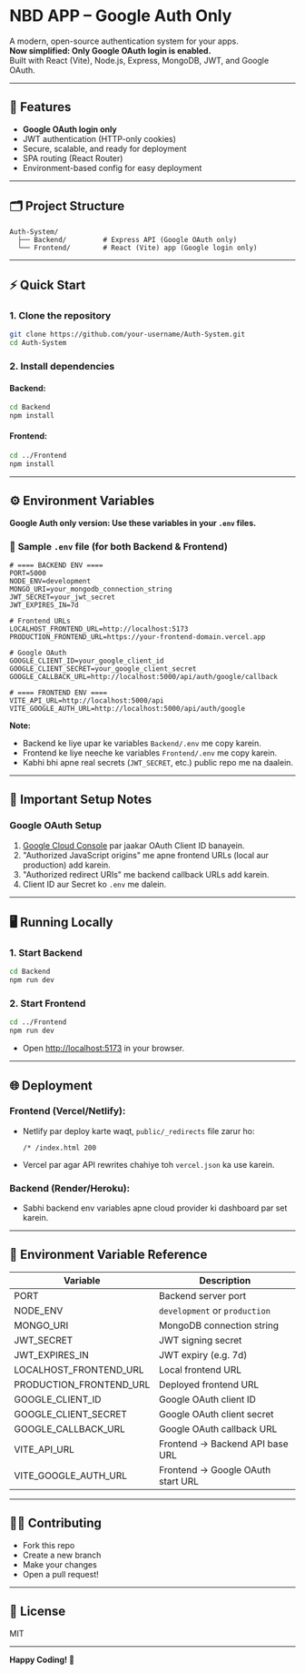 # NBD APP – Google Auth Only

A modern, open-source authentication system for your apps.  
**Now simplified: Only Google OAuth login is enabled.**  
Built with React (Vite), Node.js, Express, MongoDB, JWT, and Google OAuth.

---

## 🚀 Features

- **Google OAuth login only**
- JWT authentication (HTTP-only cookies)
- Secure, scalable, and ready for deployment
- SPA routing (React Router)
- Environment-based config for easy deployment

---

## 🗂️ Project Structure

```
Auth-System/
  ├── Backend/         # Express API (Google OAuth only)
  └── Frontend/        # React (Vite) app (Google login only)
```

---

## ⚡ Quick Start

### 1. **Clone the repository**

```bash
git clone https://github.com/your-username/Auth-System.git
cd Auth-System
```

### 2. **Install dependencies**

#### Backend:
```bash
cd Backend
npm install
```

#### Frontend:
```bash
cd ../Frontend
npm install
```

---

## ⚙️ Environment Variables

**Google Auth only version: Use these variables in your `.env` files.**

### 🔑 **Sample `.env` file (for both Backend & Frontend)**

```env
# ==== BACKEND ENV ====
PORT=5000
NODE_ENV=development
MONGO_URI=your_mongodb_connection_string
JWT_SECRET=your_jwt_secret
JWT_EXPIRES_IN=7d

# Frontend URLs
LOCALHOST_FRONTEND_URL=http://localhost:5173
PRODUCTION_FRONTEND_URL=https://your-frontend-domain.vercel.app

# Google OAuth
GOOGLE_CLIENT_ID=your_google_client_id
GOOGLE_CLIENT_SECRET=your_google_client_secret
GOOGLE_CALLBACK_URL=http://localhost:5000/api/auth/google/callback

# ==== FRONTEND ENV ====
VITE_API_URL=http://localhost:5000/api
VITE_GOOGLE_AUTH_URL=http://localhost:5000/api/auth/google
```

**Note:**  
- Backend ke liye upar ke variables `Backend/.env` me copy karein.  
- Frontend ke liye neeche ke variables `Frontend/.env` me copy karein.  
- Kabhi bhi apne real secrets (`JWT_SECRET`, etc.) public repo me na daalein.

---

## 📝 Important Setup Notes

### **Google OAuth Setup**
1. [Google Cloud Console](https://console.cloud.google.com/apis/credentials) par jaakar OAuth Client ID banayein.
2. "Authorized JavaScript origins" me apne frontend URLs (local aur production) add karein.
3. "Authorized redirect URIs" me backend callback URLs add karein.
4. Client ID aur Secret ko `.env` me dalein.

---

## 🖥️ Running Locally

### 1. **Start Backend**
```bash
cd Backend
npm run dev
```

### 2. **Start Frontend**
```bash
cd ../Frontend
npm run dev
```

- Open [http://localhost:5173](http://localhost:5173) in your browser.

---

## 🌐 Deployment

### **Frontend (Vercel/Netlify):**
- Netlify par deploy karte waqt, `public/_redirects` file zarur ho:
  ```
  /* /index.html 200
  ```
- Vercel par agar API rewrites chahiye toh `vercel.json` ka use karein.

### **Backend (Render/Heroku):**
- Sabhi backend env variables apne cloud provider ki dashboard par set karein.

---

## 🔑 Environment Variable Reference

| Variable                  | Description                                 |
|---------------------------|---------------------------------------------|
| PORT                      | Backend server port                         |
| NODE_ENV                  | `development` or `production`               |
| MONGO_URI                 | MongoDB connection string                   |
| JWT_SECRET                | JWT signing secret                          |
| JWT_EXPIRES_IN            | JWT expiry (e.g. 7d)                        |
| LOCALHOST_FRONTEND_URL    | Local frontend URL                          |
| PRODUCTION_FRONTEND_URL   | Deployed frontend URL                       |
| GOOGLE_CLIENT_ID          | Google OAuth client ID                      |
| GOOGLE_CLIENT_SECRET      | Google OAuth client secret                  |
| GOOGLE_CALLBACK_URL       | Google OAuth callback URL                   |
| VITE_API_URL              | Frontend → Backend API base URL             |
| VITE_GOOGLE_AUTH_URL      | Frontend → Google OAuth start URL           |

---

## 🧑‍💻 Contributing

- Fork this repo
- Create a new branch
- Make your changes
- Open a pull request!

---

## 📄 License

MIT

---

**Happy Coding! 🚀**